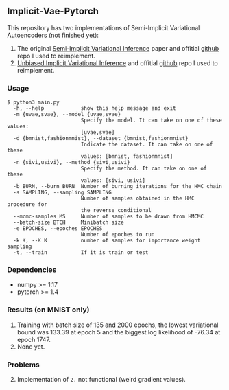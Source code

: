 ## Implicit-Vae-Pytorch

This repository has two implementations of Semi-Implicit Variational Autoencoders (not finished yet):
1. The original [Semi-Implicit Variational Inference](https://arxiv.org/pdf/1805.11183.pdf) paper and offitial [github](https://github.com/mingzhang-yin/SIVI) repo I used to reimplement.
2. [Unbiased Implicit Variational Inference](https://arxiv.org/pdf/1808.02078.pdf) and offitial [github](https://github.com/franrruiz/uiviI) repo I used to reimplement.  

### Usage
```
$ python3 main.py
  -h, --help            show this help message and exit
  -m {uvae,svae}, --model {uvae,svae}
                        Specify the model. It can take on one of these values:
                        [uvae,svae]
  -d {bmnist,fashionmnist}, --dataset {bmnist,fashionmnist}
                        Indicate the dataset. It can take on one of these
                        values: [bmnist, fashionmnist]
  -n {sivi,usivi}, --method {sivi,usivi}
                        Specify the method. It can take on one of these
                        values: [sivi, usivi]
  -b BURN, --burn BURN  Number of burning iterations for the HMC chain
  -s SAMPLING, --sampling SAMPLING
                        Number of samples obtained in the HMC procedure for
                        the reverse conditional
  --mcmc-samples MS     Number of samples to be drawn from HMCMC
  --batch-size BTCH     Minibatch size
  -e EPOCHES, --epoches EPOCHES
                        Number of epoches to run
  -k K, --K K           number of samples for importance weight sampling
  -t, --train           If it is train or test
```

### Dependencies
* numpy >= 1.17
* pytorch >= 1.4

### Results (on MNIST only)
1. Training with batch size of 135 and 2000 epochs, the lowest variational bound was 133.39 at epoch 5 and the biggest log likelihood of -76.34 at epoch 1747.  
2. None yet.  

### Problems
2. Implementation of `2.` not functional (weird gradient values).  